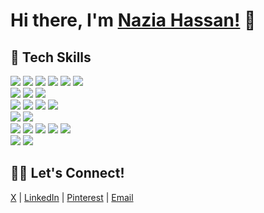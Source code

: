 # Hi there, I'm [Nazia Hassan!](https://naziahassan.vercel.app) 👋  

## 🚀 Tech Skills  

<div align="left">
  <img src="https://img.shields.io/badge/c++-%2320232a.svg?style=flat&logo=c%2B%2B&logoColor=blue" />
  <img src="https://img.shields.io/badge/python-%2320232a?style=flat&logo=python&logoColor=ffdd54" />
  <img src="https://img.shields.io/badge/javascript-%2320232a.svg?style=flat&logo=javascript&logoColor=%23F7DF1E" />
  <img src="https://img.shields.io/badge/html5-%2320232a.svg?style=flat&logo=html5&logoColor=orange" />
  <img src="https://img.shields.io/badge/css3-%2320232a.svg?style=flat&logo=css3&logoColor=%2361DAFB" />
  <img src="https://img.shields.io/badge/rust-%2320232a.svg?style=flat&logo=rust&logoColor=red" />
  <img /> 
</div>

<div align="left">
  <img src="https://img.shields.io/badge/react-%2320232a.svg?style=flat&logo=react&logoColor=%2361DAFB" />
  <img src="https://img.shields.io/badge/vite-%2320232a.svg?style=flat&logo=vite&logoColor=red" />
  <img src="https://img.shields.io/badge/tailwindcss-%2320232a.svg?style=flat&logo=tailwindcss&logoColor=blue" />
</div>

<div align="left">
  <img src="https://img.shields.io/badge/node.js-%2320232a?style=flat&logo=node.js&logoColor=green" />
  <img src="https://img.shields.io/badge/express.js-%2320232a.svg?style=flat&logo=express&logoColor=%2361DAFB" />
  <img src="https://img.shields.io/badge/MongoDB-%2320232a.svg?style=flat&logo=mongodb&logoColor=green" />
  <img src="https://img.shields.io/badge/mysql-%2320232a.svg?style=flat&logo=mysql&logoColor=violet" />
</div>
<div align="left">
  <img src="https://img.shields.io/badge/Render-%2320232a.svg?style=flat&logo=render&logoColor=white" />
  <img src="https://img.shields.io/badge/vercel-%2320232a.svg?style=flat&logo=vercel&logoColor=white" />
</div>

<div align="left">
  <img src="https://img.shields.io/badge/numpy-%2320232a.svg?style=flat&logo=numpy&logoColor=blue" />
  <img src="https://img.shields.io/badge/pandas-%2320232a.svg?style=flat&logo=pandas&logoColor=purple" />
  <img src="https://img.shields.io/badge/Matplotlib-%2320232a.svg?style=flat&logo=Matplotlib&logoColor=black" />
  <img src="https://img.shields.io/badge/TensorFlow-%2320232a.svg?style=flat&logo=TensorFlow&logoColor=orange" />
  <img src="https://img.shields.io/badge/Keras-%2320232a.svg?style=flat&logo=Keras&logoColor=red" />
</div>

<div align="left">
  <img src="https://img.shields.io/badge/git-%2320232a.svg?style=flat&logo=git&logoColor=red" />
  <img src="https://img.shields.io/badge/github-%2320232a.svg?style=flat&logo=github&logoColor=white" />
</div>

## 🤝🏻 Let's Connect!

<div align="left">
  <a href="https://x.com/oknaziaa" target="_blank">X</a> |
  <a href="https://linkedin.com/in/naziahassan004" target="_blank">LinkedIn</a> |
  <a href="https://www.pinterest.com/bluesparxx" target="_blank">Pinterest</a> |
  <a href="https://naziahassan.vercel.app/contact" target="_blank">Email</a>
</div>


